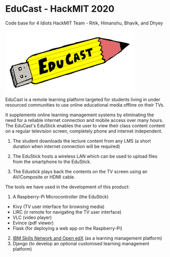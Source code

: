 # EduCast - HackMIT 2020
Code base for 4 Idiots HackMIT Team - Ritik, Himanshu, Bhavik, and Dhyey

![EduCast Logo](/EduBox/flaskApp/static/EduCastLogo.png)

EduCast is a remote learning platform targeted for students living in under resourced communities to use online educational media offline on their TVs.

It supplements online learning management systems by eliminating the need for a reliable internet connection and mobile access over many hours. The EduCast's EduStick enables the user to view their class content content on a regular television screen, completely phone and internet independent.

1. The student downloads the lecture content from any LMS (a short duration when internet connection will be required)

2. The EduStick hosts a wireless LAN which can be used to upload files from the smartphone to the EduStick.

3. The Edustick plays back the contents on the TV screen using an AV/Composite or HDMI cable.

The tools we have used in the development of this product:

1. A Raspberry-Pi Microcontroller (the EduStick)
  * Kivy (TV user interface for browsing media)
  * LIRC (ir remote for navigating the TV user interface)
  * VLC (video player)
  * Evince (pdf viewer)
  * Flask (for deploying a web app on the Raspberry-Pi)
2. [IBM Skills Network and Open edX](https://hackmit.skillsnetwork.site/home/) (as a learning management platform)
3. Django (to develop an optional customised learning management platform)
